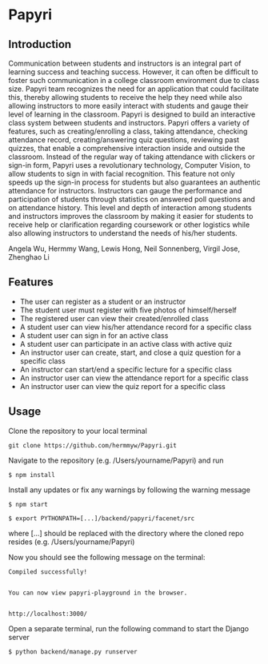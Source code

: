 # Papyri

## Introduction
Communication between students and instructors is an integral part of learning success and teaching success. However, it can often be difficult to foster such communication in a college classroom environment due to class size. Papyri team recognizes the need for an application that could facilitate this, thereby allowing students to receive the help they need while also allowing instructors to more easily interact with students and gauge their level of learning in the classroom. Papyri is designed to build an interactive class system between students and instructors. Papyri offers a variety of features, such as creating/enrolling a class, taking attendance, checking attendance record, creating/answering quiz questions, reviewing past quizzes, that enable a comprehensive interaction inside and outside the classroom. Instead of the regular way of taking attendance with clickers or sign-in form, Papyri uses a revolutionary technology, Computer Vision, to allow students to sign in with facial recognition. This feature not only speeds up the sign-in process for students but also guarantees an authentic attendance for instructors. Instructors can gauge the performance and participation of students through statistics on answered poll questions and on attendance history. This level and depth of interaction among students and instructors improves the classroom by making it easier for students to receive help or clarification regarding coursework or other logistics while also allowing instructors to understand the needs of his/her students.


Angela Wu, Hermmy Wang, Lewis Hong, Neil Sonnenberg, Virgil Jose, Zhenghao Li

## Features
* The user can register as a student or an instructor
* The student user must register with five photos of himself/herself
* The registered user can view their created/enrolled class
* A student user can view his/her attendance record for a specific class
* A student user can sign in for an active class
* A student user can participate in an active class with active quiz
* An instructor user can create, start, and close a quiz question for a specific class
* An instructor can start/end a specific lecture for a specific class
* An instructor user can view the attendance report for a specific class
* An instructor user can view the quiz report for a specific class 

## Usage

Clone the repository to your local terminal

```
git clone https://github.com/hermmyw/Papyri.git
```

Navigate to the repository (e.g. /Users/yourname/Papyri) and run

```
$ npm install
```

Install any updates or fix any warnings by following the warning message

```
$ npm start
```

```
$ export PYTHONPATH=[...]/backend/papyri/facenet/src
```

where [...] should be replaced with the directory where the cloned repo resides (e.g. /Users/yourname/Papyri)

Now you should see the following message on the terminal:
```
Compiled successfully!


You can now view papyri-playground in the browser.


http://localhost:3000/
```

Open a separate terminal, run the following command to start the Django server

```
$ python backend/manage.py runserver
```